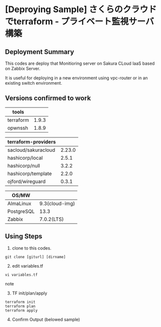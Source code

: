 # [Deproying Sample] さくらのクラウドでterraform - プライベート監視サーバ構築

## Deployment Summary
This codes are deploy that Monitioring server on Sakura CLoud IaaS based on Zabbix Server.

It is useful for deploying in a new environment using vpc-router or in an existing switch environment.

## Versions confirmed to work

|tools||
|---|---|
|terraform|1.9.3|
|opwnssh|1.8.9|

|terraform-providers||
|---|---|
|sacloud/sakuracloud|2.23.0|
|hashicorp/local|2.5.1|
|hashicorp/null|3.2.2|
|hashicorp/template|2.2.0|
|ojford/wireguard|0.3.1|


|OS/MW||
|---|---|
|AlmaLinux|9.3(cloud-img)|
|PostgreSQL|13.3|
|Zabbix|7.0.2(LTS)|

## Using Steps

1. clone to this codes.
~~~
git clone [giturl] [dirname]
~~~

2. edit variables.tf
~~~
vi variables.tf
~~~

note 

3. TF init/plan/apply
~~~
terraform init
terraform plan
terraform apply
~~~

4. Confirm Output (belowed sample)
~~~

~~~


